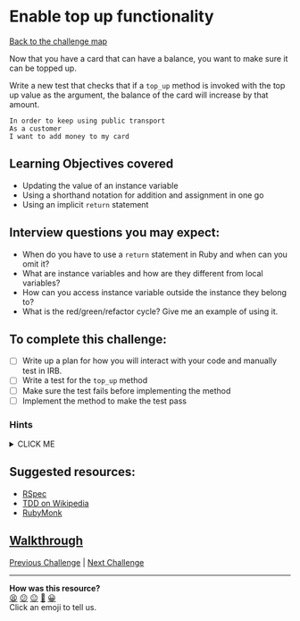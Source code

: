# Enable top up functionality

[Back to the challenge map](README.md)

Now that you have a card that can have a balance, you want to make sure it can be topped up.

Write a new test that checks that if a `top_up` method is invoked with the top up value as the argument, the balance of the card will increase by that amount.

```
In order to keep using public transport
As a customer
I want to add money to my card
```

## Learning Objectives covered
- Updating the value of an instance variable
- Using a shorthand notation for addition and assignment in one go
- Using an implicit `return` statement

## Interview questions you may expect:
- When do you have to use a `return` statement in Ruby and when can you omit it?
- What are instance variables and how are they different from local variables?
- How can you access instance variable outside the instance they belong to?
- What is the red/green/refactor cycle? Give me an example of using it.

## To complete this challenge:
- [ ] Write up a plan for how you will interact with your code and manually test in IRB.
- [ ] Write a test for the `top_up` method
- [ ] Make sure the test fails before implementing the method
- [ ] Implement the method to make the test pass

### Hints
<details><summary>CLICK ME</summary>
  <ul>
    <li>Be sure to carefully follow the full TDD cycle - RED, GREEN, REFACTOR.</li>
    <li>Again, if you start the process with a `responds_to` test, ensure that you replace it with something more rigorous - possibly by using RSpec's `change by` syntax.</li>
  </ul>
</details>

## Suggested resources:
- [RSpec](http://rspec.info/)
- [TDD on Wikipedia](https://en.wikipedia.org/wiki/Test-driven_development)
- [RubyMonk](https://rubymonk.com/learning/books/4-ruby-primer-ascent/chapters/45-more-classes/lessons/110-instance-variables)

## [Walkthrough](walkthroughs/05_top_up.md)

[Previous Challenge](04_adding_balance.md) | [Next Challenge](06_maximum_balance.md)

<!-- BEGIN GENERATED SECTION DO NOT EDIT -->

---

**How was this resource?**  
[😫](https://airtable.com/shrUJ3t7KLMqVRFKR?prefill_Repository=course&prefill_File=oystercard/05_top_up.md&prefill_Sentiment=😫) [😕](https://airtable.com/shrUJ3t7KLMqVRFKR?prefill_Repository=course&prefill_File=oystercard/05_top_up.md&prefill_Sentiment=😕) [😐](https://airtable.com/shrUJ3t7KLMqVRFKR?prefill_Repository=course&prefill_File=oystercard/05_top_up.md&prefill_Sentiment=😐) [🙂](https://airtable.com/shrUJ3t7KLMqVRFKR?prefill_Repository=course&prefill_File=oystercard/05_top_up.md&prefill_Sentiment=🙂) [😀](https://airtable.com/shrUJ3t7KLMqVRFKR?prefill_Repository=course&prefill_File=oystercard/05_top_up.md&prefill_Sentiment=😀)  
Click an emoji to tell us.

<!-- END GENERATED SECTION DO NOT EDIT -->
